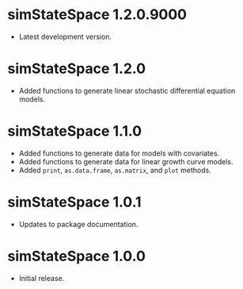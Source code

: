 # simStateSpace 1.2.0.9000

* Latest development version.

# simStateSpace 1.2.0

* Added functions to generate linear stochastic differential equation models.

# simStateSpace 1.1.0

* Added functions to generate data for models with covariates.
* Added functions to generate data for linear growth curve models.
* Added `print`, `as.data.frame`, `as.matrix`, and `plot` methods.

# simStateSpace 1.0.1

* Updates to package documentation.

# simStateSpace 1.0.0

* Initial release.
